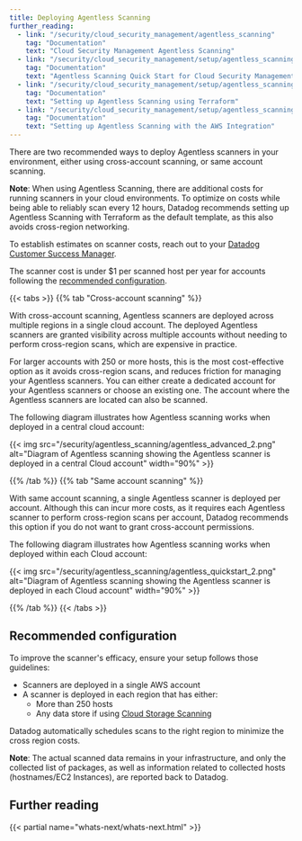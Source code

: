 ```yaml
---
title: Deploying Agentless Scanning
further_reading:
  - link: "/security/cloud_security_management/agentless_scanning"
    tag: "Documentation"
    text: "Cloud Security Management Agentless Scanning"
  - link: "/security/cloud_security_management/setup/agentless_scanning/quick_start"
    tag: "Documentation"
    text: "Agentless Scanning Quick Start for Cloud Security Management"
  - link: "/security/cloud_security_management/setup/agentless_scanning/terraform"
    tag: "Documentation"
    text: "Setting up Agentless Scanning using Terraform"
  - link: "/security/cloud_security_management/setup/agentless_scanning/cloudformation"
    tag: "Documentation"
    text: "Setting up Agentless Scanning with the AWS Integration"
---
```


There are two recommended ways to deploy Agentless scanners in your environment, either using cross-account scanning, or same account scanning.

**Note**: When using Agentless Scanning, there are additional costs for running scanners in your cloud environments. To optimize on costs while being able to reliably scan every 12 hours, Datadog recommends setting up Agentless Scanning with Terraform as the default template, as this also avoids cross-region networking.

To establish estimates on scanner costs, reach out to your [Datadog Customer Success Manager][1].

The scanner cost is under $1 per scanned host per year for accounts following the [recommended configuration](#recommended-configuration).

{{< tabs >}}
{{% tab "Cross-account scanning" %}}

With cross-account scanning, Agentless scanners are deployed across multiple regions in a single cloud account. The deployed Agentless scanners are granted visibility across multiple accounts without needing to perform cross-region scans, which are expensive in practice.

For larger accounts with 250 or more hosts, this is the most cost-effective option as it avoids cross-region scans, and reduces friction for managing your Agentless scanners. You can either create a dedicated account for your Agentless scanners or choose an existing one. The account where the Agentless scanners are located can also be scanned.

The following diagram illustrates how Agentless scanning works when deployed in a central cloud account:

{{< img src="/security/agentless_scanning/agentless_advanced_2.png" alt="Diagram of Agentless scanning showing the Agentless scanner is deployed in a central Cloud account" width="90%" >}}

{{% /tab %}}
{{% tab "Same account scanning" %}}

With same account scanning, a single Agentless scanner is deployed per account. Although this can incur more costs, as it requires each Agentless scanner to perform cross-region scans per account, Datadog recommends this option if you do not want to grant cross-account permissions.

The following diagram illustrates how Agentless scanning works when deployed within each Cloud account:

{{< img src="/security/agentless_scanning/agentless_quickstart_2.png" alt="Diagram of Agentless scanning showing the Agentless scanner is deployed in each Cloud account" width="90%" >}}

[3]: https://app.datadoghq.com/security/csm/vm
[4]: /agent/remote_config/?tab=configurationyamlfile#setup

{{% /tab %}}
{{< /tabs >}}

## Recommended configuration

To improve the scanner's efficacy, ensure your setup follows those guidelines:

- Scanners are deployed in a single AWS account
- A scanner is deployed in each region that has either:
  - More than 250 hosts
  - Any data store if using [Cloud Storage Scanning](/security/cloud_security_management/agentless_scanning#cloud-storage-scanning)

Datadog automatically schedules scans to the right region to minimize the cross region costs.

**Note**: The actual scanned data remains in your infrastructure, and only the collected list of packages, as well as information related to collected hosts (hostnames/EC2 Instances), are reported back to Datadog.

## Further reading

{{< partial name="whats-next/whats-next.html" >}}

[1]: mailto:success@datadoghq.com
